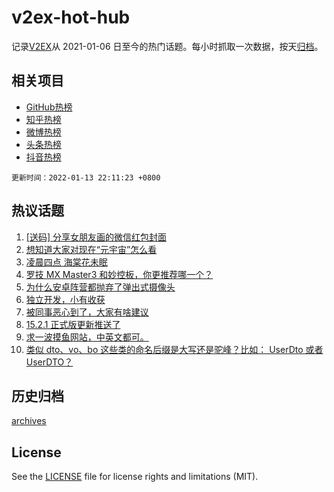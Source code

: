 # v2ex-hot-hub

 记录[V2EX](https://www.v2ex.com/)从 2021-01-06 日至今的热门话题。每小时抓取一次数据，按天[归档](archives)。
 
 ## 相关项目

- [GitHub热榜](https://github.com/lonnyzhang423/github-hot-hub)
- [知乎热榜](https://github.com/lonnyzhang423/zhihu-hot-hub)
- [微博热榜](https://github.com/lonnyzhang423/weibo-hot-hub)
- [头条热榜](https://github.com/lonnyzhang423/toutiao-hot-hub)
- [抖音热榜](https://github.com/lonnyzhang423/douyin-hot-hub)


 `更新时间：2022-01-13 22:11:23 +0800`

## 热议话题

1. [[送码] 分享女朋友画的微信红包封面](https://www.v2ex.com/t/828046)
1. [想知道大家对现在“元宇宙”怎么看](https://www.v2ex.com/t/827970)
1. [凌晨四点 海棠花未眠](https://www.v2ex.com/t/827935)
1. [罗技 MX Master3 和妙控板，你更推荐哪一个？](https://www.v2ex.com/t/827923)
1. [为什么安卓阵营都抛弃了弹出式摄像头](https://www.v2ex.com/t/827922)
1. [独立开发，小有收获](https://www.v2ex.com/t/827946)
1. [被同事恶心到了，大家有啥建议](https://www.v2ex.com/t/828054)
1. [15.2.1 正式版更新推送了](https://www.v2ex.com/t/827955)
1. [求一波摸鱼网站，中英文都可。](https://www.v2ex.com/t/827938)
1. [类似 dto、vo、bo 这些类的命名后缀是大写还是驼峰？比如： UserDto 或者 UserDTO？](https://www.v2ex.com/t/827939)

## 历史归档

[archives](archives)

## License

See the [LICENSE](LICENSE) file for license rights and limitations (MIT).
